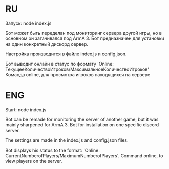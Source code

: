 # RU
Запуск: node index.js

Бот может быть переделан под мониторинг сервера другой игры, но в основном он затачивался под ArmA 3.
Бот предназначен для установки на один конкретный дискорд сервер.

Настройка производится в файле index.js и config.json.

Бот выводит онлайн в статус по формату 'Online: ТекущееКоличествоИгроков/МаксимальноеКоличествоИгроков'
Команда online, для просмотра игроков находящихся на сервере


# ENG
Start: node index.js

Bot can be remade for monitoring the server of another game, but it was mainly sharpened for ArmA 3.
Bot for installation on one specific discord server.

The settings are made in the index.js and config.json files.

Bot displays his status to the format: 'Online: CurrentNumberofPlayers/MaximumNumberofPlayers'.
Command online, to view players on the server.
